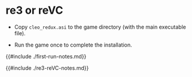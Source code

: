 # re3 or reVC

- Copy `cleo_redux.asi` to the game directory (with the main executable file).

- Run the game once to complete the installation.

{{#include ./first-run-notes.md}}

{{#include ./re3-reVC-notes.md}}